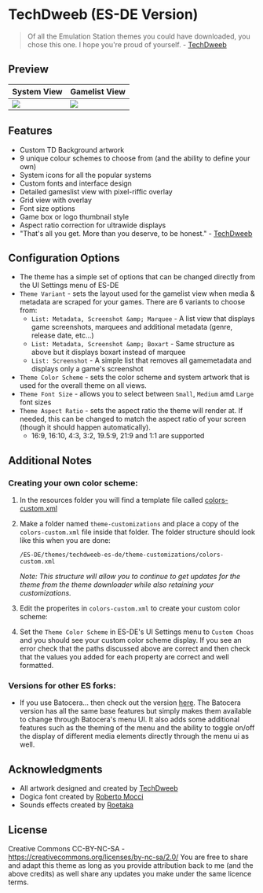 # TechDweeb (ES-DE Version)

> Of all the Emulation Station themes you could have downloaded, you chose this one. I hope you're proud of yourself. - [TechDweeb](https://youtube.com/techdweeb)

## **Preview**

| System View | Gamelist View |
|----|----|
| <img src="https://github.com/user-attachments/assets/dde088b0-188e-4057-98c4-fc065ea911d1" /> | <img src="https://github.com/user-attachments/assets/6944cf31-9a39-4857-a2b7-139e89e523bf" /> |

## **Features**

- Custom TD Background artwork
- 9 unique colour schemes to choose from (and the ability to define your own)
- System icons for all the popular systems
- Custom fonts and interface design
- Detailed gameslist view with pixel-riffic overlay
- Grid view with overlay
- Font size options
- Game box or logo thumbnail style
- Aspect ratio correction for ultrawide displays
- "That's all you get. More than you deserve, to be honest." - [TechDweeb](https://youtube.com/techdweeb)


## **Configuration Options**

- The theme has a simple set of options that can be changed directly from the UI Settings menu of ES-DE 
- `Theme Variant` - sets the layout used for the gamelist view when media & metadata are scraped for your games.  There are 6 variants to choose from:
   - `List: Metadata, Screenshot &amp; Marquee` - A list view that displays game screenshots, marquees and additional metadata (genre, release date, etc...)
   - `List: Metadata, Screenshot &amp; Boxart` - Same structure as above but it displays boxart instead of marquee
   - `List: Screenshot` - A simple list that removes all gamemetadata and displays only a game's screenshot
- `Theme Color Scheme` - sets the color scheme and system artwork that is used for the overall theme on all views.
- `Theme Font Size` - allows you to select between `Small`, `Medium` amd `Large` font sizes
- `Theme Aspect Ratio` - sets the aspect ratio the theme will render at. If needed, this can be changed to match the aspect ratio of your screen (though it should happen automatically).
   - 16:9, 16:10, 4:3, 3:2, 19.5:9, 21:9 and 1:1 are supported

## **Additional Notes**

### **Creating your own color scheme:**

1) In the resources folder you will find a template file called [colors-custom.xml](https://github.com/anthonycaccese/techdweeb-es-de/blob/main/resources/colors-custom.xml)

2) Make a folder named `theme-customizations` and place a copy of the `colors-custom.xml` file inside that folder.  The folder structure should look like this when you are done:
   ```
   /ES-DE/themes/techdweeb-es-de/theme-customizations/colors-custom.xml
   ```
   *Note: This structure will allow you to continue to get updates for the theme from the theme downloader while also retaining your customizations.*

3) Edit the properites in `colors-custom.xml` to create your custom color scheme:
    
4) Set the `Theme Color Scheme` in ES-DE's UI Settings menu to `Custom Choas` and you should see your custom color scheme display.  If you see an error check that the paths discussed above are correct and then check that the values you added for each property are correct and well formatted.

### Versions for other ES forks:
- If you use Batocera... then check out the version [here](https://github.com/TechDweeb/techdweeb/).  The Batocera version has all the same base features but simply makes them available to change through Batocera's menu UI.  It also adds some additional features such as the theming of the menu and the ability to toggle on/off the display of different media elements directly through the menu ui as well.

## **Acknowledgments**
- All artwork designed and created by [TechDweeb](https://youtube.com/techdweeb)
- Dogica font created by [Roberto Mocci](https://www.dafont.com/roberto-mocci.d8882)
- Sounds effects created by [Roetaka](https://www.youtube.com/@-roetaka)

## **License**
Creative Commons CC-BY-NC-SA - https://creativecommons.org/licenses/by-nc-sa/2.0/
You are free to share and adapt this theme as long as you provide attribution back to me (and the above credits) as well share any updates you make under the same licence terms.
